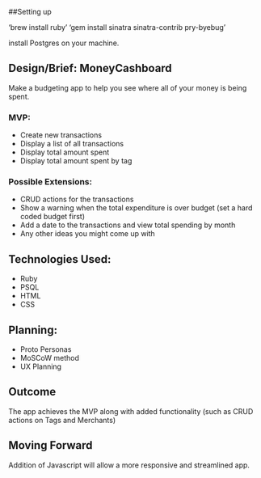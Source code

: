 ##Setting up

‘brew install ruby’
‘gem install sinatra sinatra-contrib pry-byebug’

install Postgres on your machine.


## Design/Brief: MoneyCashboard

Make a budgeting app to help you see where all of your money is being spent.

### MVP:

- Create new transactions
- Display a list of all transactions
- Display total amount spent
- Display total amount spent by tag

### Possible Extensions:

- CRUD actions for the transactions
- Show a warning when the total expenditure is over budget (set a hard coded budget first)
- Add a date to the transactions and view total spending by month
- Any other ideas you might come up with  

## Technologies Used:
- Ruby
- PSQL
- HTML
- CSS


## Planning:
- Proto Personas
- MoSCoW method
- UX Planning


## Outcome
The app achieves the MVP along with added functionality (such as CRUD actions on Tags and Merchants)


## Moving Forward

Addition of Javascript will allow a more responsive and streamlined app.
